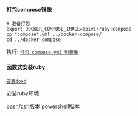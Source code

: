 #### 打包compose镜像

```shell
# 准备打包
export DOCKER_COMPOSE_IMAGE=apiv1/ruby:compose
cp *compose*.yml ../docker-compose/
cd ../docker-compose
```

执行: [`打包 compose.yml 到镜像`](../docker-compose/README.md#打包配置到镜像-示例)

#### 函数式安装ruby

[`安装dood`](../docker/README.md#dood)

安装ruby环境

[bash/zsh版本](./ruby.envrc)
[powershell版本](./ruby.ps1)